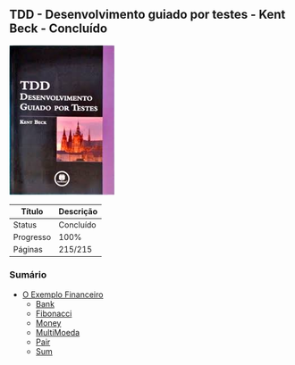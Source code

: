 ## TDD - Desenvolvimento guiado por testes - Kent Beck - Concluído

![!Capa do livro: Estrutura de Dados e Algoritmos com JavaScript - Loiane Groner!](/readme/tdd-desenvolvimento-guiado-por-testes-kent-beck.jpeg "Estrutura de Dados e Algoritmos com JavaScript - Loiane Groner")

| Título    | Descrição |
| --------- | --------- |
| Status    | Concluído |
| Progresso | 100%      |
| Páginas   | 215/215   |

### Sumário

-  [O Exemplo Financeiro](#)
   -  [Bank](https://github.com/mgomesdev/tdd-desenvolvimento-guiado-por-testes/blob/main/__tests__/Bank.test.ts)
   -  [Fibonacci](https://github.com/mgomesdev/tdd-desenvolvimento-guiado-por-testes/blob/main/__tests__/Fibonacci.test.ts)
   -  [Money](https://github.com/mgomesdev/tdd-desenvolvimento-guiado-por-testes/blob/main/__tests__/Money.test.ts)
   -  [MultiMoeda](https://github.com/mgomesdev/tdd-desenvolvimento-guiado-por-testes/blob/main/__tests__/MultiMoeda.test.ts)
   -  [Pair](https://github.com/mgomesdev/tdd-desenvolvimento-guiado-por-testes/blob/main/__tests__/Pair.test.ts)
   -  [Sum](https://github.com/mgomesdev/tdd-desenvolvimento-guiado-por-testes/blob/main/__tests__/Sum.test.ts)
